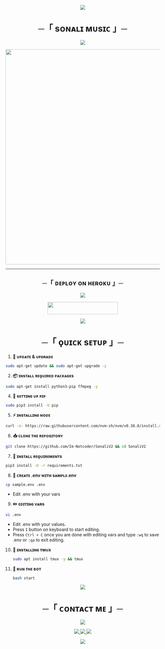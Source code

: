 <p align="center">
  <img src="https://user-images.githubusercontent.com/73097560/115834477-dbab4500-a447-11eb-908a-139a6edaec5c.gif"/>
</p>

<h1 align="center">─「 ѕᴏɴᴀʟɪ ᴍᴜsɪᴄ 」─</h1>

<p align="center">
  <img src="https://user-images.githubusercontent.com/73097560/115834477-dbab4500-a447-11eb-908a-139a6edaec5c.gif"/>
</p>

<p align="center">
  <img src="https://files.catbox.moe/zzkmlv.jpg" width="700"/>
</p>

---

<h2 align="center"> ─「 ᴅᴇᴘʟᴏʏ ᴏɴ ʜᴇʀᴏᴋᴜ 」─ </h2>

<p align="center">
  <img src="https://user-images.githubusercontent.com/73097560/115834477-dbab4500-a447-11eb-908a-139a6edaec5c.gif"/>
</p>

<p align="center">
  <a href="https://dashboard.heroku.com/new?template=https://github.com/Im-Notcoder/SonaliV2">
    <img src="https://img.shields.io/badge/Deploy%20On%20Heroku-8A2BE2?style=for-the-badge&logo=heroku" width="230" height="40"/>
  </a>
</p>

<p align="center">
  <img src="https://user-images.githubusercontent.com/73097560/115834477-dbab4500-a447-11eb-908a-139a6edaec5c.gif"/>
</p>

<h1 align="center">─「 ǫᴜɪᴄᴋ sᴇᴛᴜᴘ 」─</h1>

 1. **🔧 ᴜᴘᴅᴀᴛᴇ & ᴜᴘɢʀᴀᴅᴇ**
   ```bash
   sudo apt-get update && sudo apt-get upgrade -y
   ```

 2. **📦 ɪɴsᴛᴀʟʟ ʀᴇǫᴜɪʀᴇᴅ ᴘᴀᴄᴋᴀɢᴇs**
   ```bash
   sudo apt-get install python3-pip ffmpeg -y
   ```
 4. **📌 sᴇᴛᴛɪɴɢ ᴜᴘ ᴘɪᴘ**
   ```bash
   sudo pip3 install -U pip
   ```
 5. **⚡ ɪɴsᴛᴀʟʟɪɴɢ ɴᴏᴅᴇ**
   ```bash
   curl -o- https://raw.githubusercontent.com/nvm-sh/nvm/v0.38.0/install.sh | bash && source ~/.bashrc && nvm install v18
   ```
 6. **📥 ᴄʟᴏɴᴇ ᴛʜᴇ ʀᴇᴘᴏsɪᴛᴏʀʏ**
   ```bash
   git clone https://github.com/Im-Notcoder/SonaliV2 && cd SonaliV2
   ```
 7. **📂 ɪɴsᴛᴀʟʟ ʀᴇǫᴜɪʀᴇᴍᴇɴᴛs**
   ```bash
   pip3 install -U -r requirements.txt
   ```
 8. **📝 ᴄʀᴇᴀᴛᴇ .env ᴡɪᴛʜ sᴀᴍᴘʟᴇ.env**
   ```bash
   cp sample.env .env
   ```
   - Edit .env with your vars
 9. **✏️ ᴇᴅɪᴛɪɴɢ ᴠᴀʀs**
   ```bash
   vi .env
   ```
   - Edit .env with your values.
   - Press `I` button on keyboard to start editing.
   - Press `Ctrl + C`  once you are done with editing vars and type `:wq` to save .env or `:qa` to exit editing.
10. **🔗 ɪɴsᴛᴀʟʟɪɴɢ ᴛᴍᴜx**
    ```bash
    sudo apt install tmux -y && tmux
    ```
11. **🚀 ʀᴜɴ ᴛʜᴇ ʙᴏᴛ**
    ```bash
    bash start
    ```

<p align="center">
  <img src="https://user-images.githubusercontent.com/73097560/115834477-dbab4500-a447-11eb-908a-139a6edaec5c.gif"/>
</p>

<h1 align="center">─「 ᴄᴏɴᴛᴀᴄᴛ ᴍᴇ 」─</h1>  

<p align="center">  
  <img src="https://user-images.githubusercontent.com/73097560/115834477-dbab4500-a447-11eb-908a-139a6edaec5c.gif"/>  
</p>  

<p align="center">  
  <!-- Dev -->  
  <a href="https://t.me/TheSigmaCoder">  
    <img src="https://img.shields.io/badge/ᴅᴇᴠ-ᴀʟᴘʜᴀ-ff9800?style=for-the-badge&logo=telegram&logoColor=white"/> 
  </a>  

  <!-- Purvi Bots -->    
  <a href="https://t.me/purvi_bots">  
    <img src="https://img.shields.io/badge/ᴘᴜʀᴠ𝙸-%20ʙᴏᴛs-2196f3?style=for-the-badge&logo=telegram&logoColor=white"/> 
  </a>  

  <!-- Instagram -->    
  <a href="https://instagram.com/careless__02">  
    <img src="https://img.shields.io/badge/𝙸ɴѕᴛᴀɢʀᴀᴍ-d62976?style=for-the-badge&logo=instagram&logoColor=white"/>  
  </a>  
</p>  

<p align="center">  
  <img src="https://user-images.githubusercontent.com/73097560/115834477-dbab4500-a447-11eb-908a-139a6edaec5c.gif"/>  
</p>
